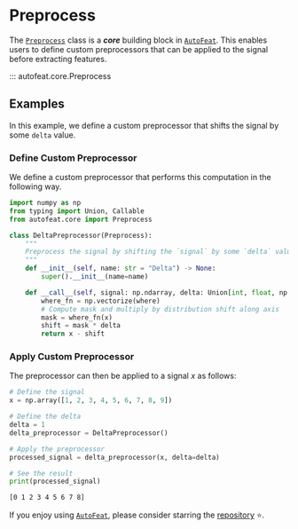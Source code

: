 # Preprocess

The [`Preprocess`](preprocess.md) class is a ***core*** building block in [`AutoFeat`](../../index.md). This enables users to define custom preprocessors that can be applied to the signal before extracting features.

::: autofeat.core.Preprocess

## Examples

In this example, we define a custom preprocessor that shifts the signal by some `delta` value.

### Define Custom Preprocessor

We define a custom preprocessor that performs this computation in the following way.

```python
import numpy as np
from typing import Union, Callable
from autofeat.core import Preprocess

class DeltaPreprocessor(Preprocess):
    """
    Preprocess the signal by shifting the `signal` by some `delta` value.
    """
    def __init__(self, name: str = "Delta") -> None:
        super().__init__(name=name)

    def __call__(self, signal: np.ndarray, delta: Union[int, float, np.int_, np.float_], where: Callable[[Union[int, float, np.int_, np.float_]], Union[bool, np.bool_]] = lambda x: not np.isnan(x)) -> np.ndarray:
        where_fn = np.vectorize(where)
        # Compute mask and multiply by distribution shift along axis
        mask = where_fn(x)
        shift = mask * delta
        return x - shift
```

### Apply Custom Preprocessor

The preprocessor can then be applied to a signal $x$ as follows:

```python
# Define the signal
x = np.array([1, 2, 3, 4, 5, 6, 7, 8, 9])

# Define the delta
delta = 1
delta_preprocessor = DeltaPreprocessor()

# Apply the preprocessor
processed_signal = delta_preprocessor(x, delta=delta)

# See the result
print(processed_signal)
```

```bash
[0 1 2 3 4 5 6 7 8]
```

If you enjoy using [`AutoFeat`](../../index.md), please consider starring the [repository](https://github.com/autonlab/AutoFeat) ⭐️.